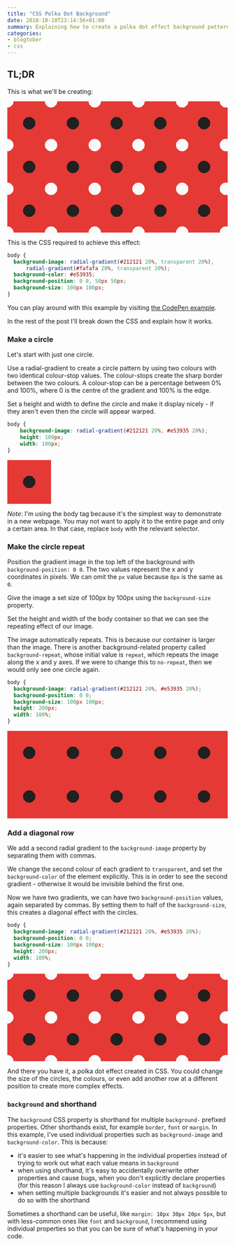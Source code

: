 ```yaml
---
title: "CSS Polka Dot Background"
date: 2018-10-10T23:14:56+01:00
summary: Explaining how to create a polka dot effect background pattern in CSS.
categories:
- blogtober
- css
---
```


## TL;DR

This is what we'll be creating:

<style>
.polka-space-one {
  background-image: radial-gradient(#212121 20%, transparent 20%), radial-gradient(#FAFAFA 20%, transparent 20%);
  background-color: #E53935;
  background-position: 0 0, 50px 50px;
  background-size: 100px 100px;
  width: 100%;
  height: 300px;
}
</style>

<div class="polka-space-one"></div>

This is the CSS required to achieve this effect:

```css
body {
  background-image: radial-gradient(#212121 20%, transparent 20%),
      radial-gradient(#fafafa 20%, transparent 20%);
  background-color: #e53935;
  background-position: 0 0, 50px 50px;
  background-size: 100px 100px;
}
```

You can play around with this example by visiting [the CodePen example](https://codepen.io/claireparker/pen/oMmPPZ).

In the rest of the post I'll break down the CSS and explain how it works.

### Make a circle

Let's start with just one circle.

Use a radial-gradient to create a circle pattern by using two colours with two identical colour-stop values. The colour-stops create the sharp border between the two colours. A colour-stop can be a percentage between 0% and 100%, where 0 is the centre of the gradient and 100% is the edge.

Set a height and width to define the circle and make it display nicely - if they aren't even then the circle will appear warped.

```css
body {
    background-image: radial-gradient(#212121 20%, #e53935 20%);
    height: 100px;
    width: 100px;
}
```

<style>
.polka-space-two {
  background-image: radial-gradient(#212121 20%, #e53935 20%);
  height: 100px;
  width: 100px;
}
</style>

<div class="polka-space-two"></div>

_Note_: I'm using the body tag because it's the simplest way to demonstrate in a new webpage. You may not want to apply it to the entire page and only a certain area. In that case, replace `body` with the relevant selector.

### Make the circle repeat

Position the gradient image in the top left of the background with `background-position: 0 0`. The two values represent the x and y coordinates in pixels. We can omit the `px` value because `0px` is the same as `0`.

Give the image a set size of 100px by 100px using the `background-size` property.

Set the height and width of the body container so that we can see the repeating effect of our image.

The image automatically repeats. This is because our container is larger than the image. There is another background-related property called `background-repeat`, whose initial value is `repeat`, which repeats the image along the x and y axes. If we were to change this to `no-repeat`, then we would only see one circle again.

```css
body {
  background-image: radial-gradient(#212121 20%, #e53935 20%);
  background-position: 0 0;
  background-size: 100px 100px;
  height: 200px;
  width: 100%;
}
```

<style>
.polka-space-three {
  background-image: radial-gradient(#212121 20%, #e53935 20%);
  background-position: 0 0;
  background-size: 100px 100px;
  height: 200px;
  width: 100%;
}
</style>

<div class="polka-space-three"></div>

### Add a diagonal row

We add a second radial gradient to the `background-image` property by separating them with commas.

We change the second colour of each gradient to `transparent`, and set the `background-color` of the element explicitly. This is in order to see the second gradient - otherwise it would be invisible behind the first one.

Now we have two gradients, we can have two `background-position` values, again separated by commas. By setting them to half of the `background-size`, this creates a diagonal effect with the circles.

```css
body {
  background-image: radial-gradient(#212121 20%, #e53935 20%);
  background-position: 0 0;
  background-size: 100px 100px;
  height: 200px;
  width: 100%;
}
```

<style>
.polka-space-four {
  background-image: radial-gradient(#212121 20%, transparent 20%), radial-gradient(#FAFAFA 20%, transparent 20%);
  background-color: #e53935;
  background-position: 0 0, 50px 50px;
  background-size: 100px 100px;
  height: 200px;
  width: 100%;
}
</style>

<div class="polka-space-four"></div>

And there you have it, a polka dot effect created in CSS. You could change the size of the circles, the colours, or even add another row at a different position to create more complex effects.

### `background` and shorthand

The `background` CSS property is shorthand for multiple `background-` prefixed properties. Other shorthands exist, for example `border`, `font` or `margin`. In this example, I've used individual properties such as `background-image` and `background-color`. This is because:

- it's easier to see what's happening in the individual properties instead of trying to work out what each value means in `background`
- when using shorthand, it's easy to accidentally overwrite other properties and cause bugs, when you don't explicitly declare properties (for this reason I always use `background-color` instead of `background`)
- when setting multiple backgrounds it's easier and not always possible to do so with the shorthand

Sometimes a shorthand can be useful, like `margin: 10px 30px 20px 5px`, but with less-common ones like `font` and `background`, I recommend using individual properties so that you can be sure of what's happening in your code.
